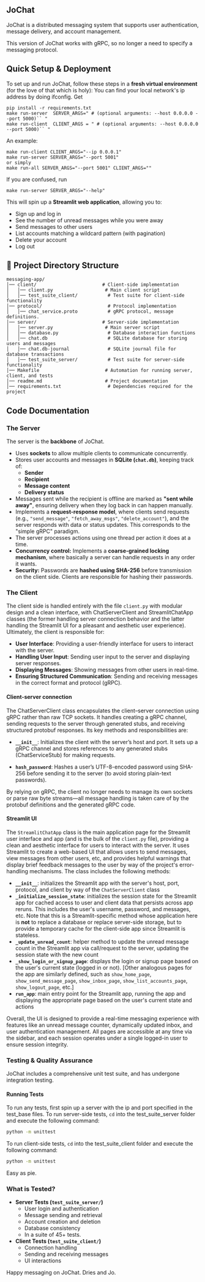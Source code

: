## JoChat  
JoChat is a distributed messaging system that supports user authentication, message delivery, and account management.

This version of JoChat works with gRPC, so no longer a need to specify a messaging protocol.

## Quick Setup & Deployment  
To set up and run JoChat, follow these steps in a **fresh virtual environment** (for the love of that which is holy):
You can find your local network's ip address by doing ifconfig. Get
```
pip install -r requirements.txt
make run-server  SERVER_ARGS=" # (optional arguments: --host 0.0.0.0 --port 5000)`` "
make run-client  CLIENT_ARGS = " # (optional arguments: --host 0.0.0.0 --port 5000)`` " 
```

An example:
```
make run-client CLIENT_ARGS="--ip 0.0.0.1"
make run-server SERVER_ARGS="--port 5001"
or simply
make run-all SERVER_ARGS="--port 5001" CLIENT_ARGS=""
```

If you are confused, run
```
make run-server SERVER_ARGS="--help"
```

This will spin up a **Streamlit web application**, allowing you to:  
- Sign up and log in  
- See the number of unread messages while you were away  
- Send messages to other users  
- List accounts matching a wildcard pattern (with pagination)  
- Delete your account  
- Log out  

## 📂 Project Directory Structure 
``` 
messaging-app/
│── client/                        # Client-side implementation
│   │── client.py                   # Main client script
│   │── test_suite_client/           # Test suite for client-side functionality
│── protocol/                        # Protocol implementation
│   │── chat_service.proto           # gRPC protocol, message definitions.
│── server/                        # Server-side implementation
│   │── server.py                   # Main server script
│   │── database.py                  # Database interaction functions
│   │── chat.db                      # SQLite database for storing users and messages
│   │── chat.db-journal              # SQLite journal file for database transactions
│   │── test_suite_server/           # Test suite for server-side functionality
│── Makefile                        # Automation for running server, client, and tests
│── readme.md                       # Project documentation
│── requirements.txt                 # Dependencies required for the project
```

## Code Documentation

### The Server
The server is the **backbone** of JoChat.

- Uses **sockets** to allow multiple clients to communicate concurrently.
- Stores user accounts and messages in **SQLite (`chat.db`)**, keeping track of:
  - **Sender**
  - **Recipient**
  - **Message content**
  - **Delivery status**
- Messages sent while the recipient is offline are marked as **"sent while away"**, ensuring delivery when they log back in can happen manually.
- Implements a **request-response model**, where clients send requests (e.g., `"send_message"`, `"fetch_away_msgs"`, `"delete_account"`), and the server responds with data or status updates. This corresponds to the "simple gRPC" paradigm.
- The server processes actions using one thread per action it does at a time.
- **Concurrency control:** Implements a **coarse-grained locking mechanism**, where basically a server can handle requests in any order it wants.
- **Security:** Passwords are **hashed using SHA-256** before transmission on the client side. Clients are responsible for hashing their passwords.
### The Client 

The client side is handled entirely with the file `client.py` with modular design and a clean interface, with ChatServerClient and StreamlitChatApp classes (the former handling server connection behavior and the latter handling the Streamlit UI for a pleasant and aesthetic user experience).  Ultimately, the client is responsible for:

- **User Interface**: Providing a user-friendly interface for users to interact with the server.
- **Handling User Input**: Sending user input to the server and displaying server responses.
- **Displaying Messages**: Showing messages from other users in real-time.
- **Ensuring Structured Communication**: Sending and receiving messages in the correct format and protocol (gRPC).

#### Client-server connection
The ChatServerClient class encapsulates the client–server connection using gRPC rather than raw TCP sockets. It handles creating a gRPC channel, sending requests to the server through generated stubs, and receiving structured protobuf responses. Its key methods and responsibilities are:


- **`__init__`**: Initializes the client with the server’s host and port. It sets up a gRPC channel and stores references to any generated stubs (ChatServiceStub) for making requests.

- **`hash_password`**: Hashes a user’s UTF-8-encoded password using SHA-256 before sending it to the server (to avoid storing plain-text passwords).

By relying on gRPC, the client no longer needs to manage its own sockets or parse raw byte streams—all message handling is taken care of by the protobuf definitions and the generated gRPC code.

#### Streamlit UI

The `StreamlitChatApp` class is the main application page for the Streamlit user interface and app (and is the bulk of the `client.py` file), providing a clean and aesthetic interface for users to interact with the server. It uses Streamlit to create a web-based UI that allows users to send messages, view messages from other users, etc, and provides helpful warnings that display brief feedback messages to the user by way of the project's error-handling mechanisms. The class includes the following methods:

- **`__init__`**: initializes the Streamlit app with the server's host, port, protocol, and client by way of the `ChatServerClient` class
- **`_initialize_session_state`**: initializes the session state for the Streamlit app for cached access to user and client data that persists across app reruns. This includes the user's username, password, and messages, etc. Note that this is a Streamlit-specific method whose application here is **not** to replace a database or replace server-side storage, but to provide a temporary cache for the client-side app since Streamlit is stateless.
- **`_update_unread_count`**: helper method to update the unread message count in the Streamlit app via call/request to the server, updating the session state with the new count
- **`_show_login_or_signup_page`**: displays the login or signup page based on the user's current state (logged in or not).
[Other analogous pages for the app are similarly defined, such as `show_home_page`, `show_send_message_page`, `show_inbox_page`, `show_list_accounts_page`, `show_logout_page`, etc.]
- **`run_app`**: main entry point for the Streamlit app, running the app and displaying the appropriate page based on the user's current state and actions

Overall, the UI is designed to provide a real-time messaging experience with features like an unread message counter, dynamically updated inbox, and user authentication management. All pages are accessible at any time via the sidebar, and each session operates under a single logged-in user to ensure session integrity.

### Testing & Quality Assurance 
JoChat includes a comprehensive unit test suite, and has undergone integration testing. 

#### Running Tests  
To run any tests, first spin up a server with the ip and port specified in the test_base files.
To run server-side tests, `cd` into the test_suite_server folder and execute the following command:  
```bash
python -m unittest
```
To run client-side tests, `cd` into the test_suite_client folder and execute the following command:  
```bash
python -m unittest
```

Easy as pie.

### What is Tested?  

- **Server Tests (`test_suite_server/`)**
  - User login and authentication
  - Message sending and retrieval
  - Account creation and deletion
  - Database consistency
  - In a suite of 45+ tests.
- **Client Tests (`test_suite_client/`)**
  - Connection handling  
  - Sending and receiving messages  
  - UI interactions

Happy messaging on JoChat.
Dries and Jo.
```